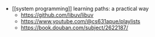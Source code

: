 - [[system programming]] learning paths: a practical way
	- https://github.com/libuv/libuv
	- https://www.youtube.com/@cs631apue/playlists
	- https://book.douban.com/subject/2622187/